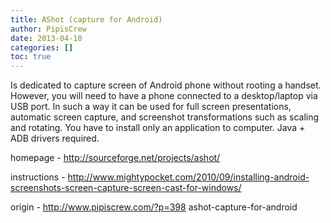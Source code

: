 ```yaml
---
title: AShot (capture for Android)
author: PipisCrew
date: 2013-04-10
categories: []
toc: true
---
```


Is dedicated to capture screen of Android phone without rooting a handset. However, you will need to have a phone connected to a desktop/laptop via USB port. In such a way it can be used for full screen presentations, automatic screen capture, and screenshot transformations such as scaling and rotating. You have to install only an application to computer. Java + ADB drivers required.

homepage - http://sourceforge.net/projects/ashot/

instructions - http://www.mightypocket.com/2010/09/installing-android-screenshots-screen-capture-screen-cast-for-windows/

origin - http://www.pipiscrew.com/?p=398 ashot-capture-for-android